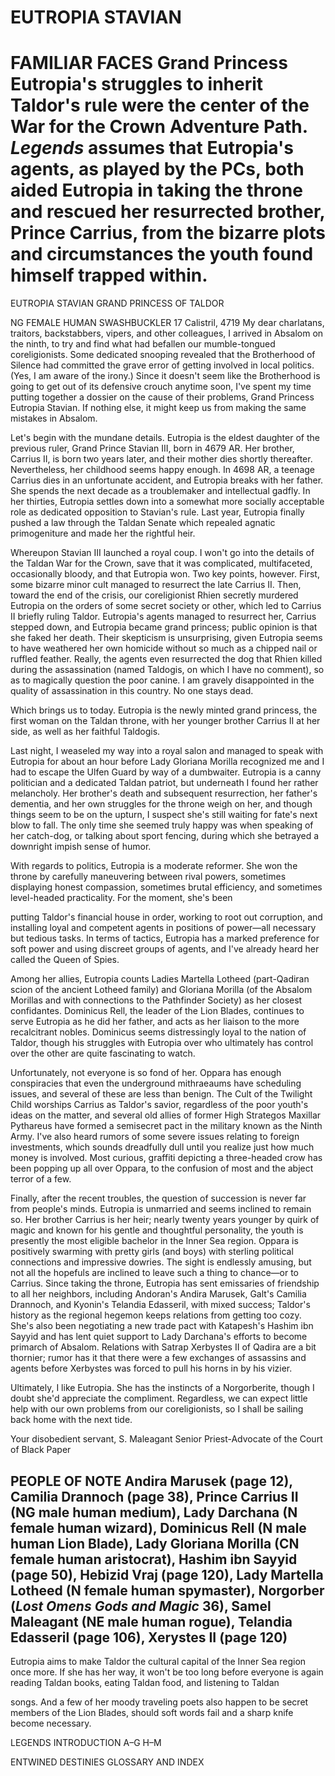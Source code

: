 # EUTROPIA STAVIAN

# FAMILIAR FACES Grand Princess Eutropia's struggles to inherit Taldor's rule were the center of the War for the Crown Adventure Path. _Legends_ assumes that Eutropia's agents, as played by the PCs, both aided Eutropia in taking the throne and rescued her resurrected brother, Prince Carrius, from the bizarre plots and circumstances the youth found himself trapped within.

EUTROPIA STAVIAN GRAND PRINCESS OF TALDOR

NG FEMALE HUMAN SWASHBUCKLER 17 Calistril, 4719 My dear charlatans, traitors, backstabbers, vipers, and other colleagues, I arrived in Absalom on the ninth, to try and find what had befallen our mumble-tongued coreligionists. Some dedicated snooping revealed that the Brotherhood of Silence had committed the grave error of getting involved in local politics. (Yes, I am aware of the irony.) Since it doesn't seem like the Brotherhood is going to get out of its defensive crouch anytime soon, I've spent my time putting together a dossier on the cause of their problems, Grand Princess Eutropia Stavian. If nothing else, it might keep us from making the same mistakes in Absalom.

Let's begin with the mundane details. Eutropia is the eldest daughter of the previous ruler, Grand Prince Stavian III, born in 4679 AR. Her brother, Carrius II, is born two years later, and their mother dies shortly thereafter. Nevertheless, her childhood seems happy enough. In 4698 AR, a teenage Carrius dies in an unfortunate accident, and Eutropia breaks with her father. She spends the next decade as a troublemaker and intellectual gadfly. In her thirties, Eutropia settles down into a somewhat more socially acceptable role as dedicated opposition to Stavian's rule. Last year, Eutropia finally pushed a law through the Taldan Senate which repealed agnatic primogeniture and made her the rightful heir.

Whereupon Stavian III launched a royal coup. I won't go into the details of the Taldan War for the Crown, save that it was complicated, multifaceted, occasionally bloody, and that Eutropia won. Two key points, however. First, some bizarre minor cult managed to resurrect the late Carrius II. Then, toward the end of the crisis, our coreligionist Rhien secretly murdered Eutropia on the orders of some secret society or other, which led to Carrius II briefly ruling Taldor. Eutropia's agents managed to resurrect her, Carrius stepped down, and Eutropia became grand princess; public opinion is that she faked her death. Their skepticism is unsurprising, given Eutropia seems to have weathered her own homicide without so much as a chipped nail or ruffled feather. Really, the agents even resurrected the dog that Rhien killed during the assassination (named Taldogis, on which I have no comment), so as to magically question the poor canine. I am gravely disappointed in the quality of assassination in this country. No one stays dead.

Which brings us to today. Eutropia is the newly minted grand princess, the first woman on the Taldan throne, with her younger brother Carrius II at her side, as well as her faithful Taldogis.

Last night, I weaseled my way into a royal salon and managed to speak with Eutropia for about an hour before Lady Gloriana Morilla recognized me and I had to escape the Ulfen Guard by way of a dumbwaiter. Eutropia is a canny politician and a dedicated Taldan patriot, but underneath I found her rather melancholy. Her brother's death and subsequent resurrection, her father's dementia, and her own struggles for the throne weigh on her, and though things seem to be on the upturn, I suspect she's still waiting for fate's next blow to fall. The only time she seemed truly happy was when speaking of her catch-dog, or talking about sport fencing, during which she betrayed a downright impish sense of humor.

With regards to politics, Eutropia is a moderate reformer. She won the throne by carefully maneuvering between rival powers, sometimes displaying honest compassion, sometimes brutal efficiency, and sometimes level-headed practicality. For the moment, she's been

putting Taldor's financial house in order, working to root out corruption, and installing loyal and competent agents in positions of power—all necessary but tedious tasks. In terms of tactics, Eutropia has a marked preference for soft power and using discreet groups of agents, and I've already heard her called the Queen of Spies.

Among her allies, Eutropia counts Ladies Martella Lotheed (part-Qadiran scion of the ancient Lotheed family) and Gloriana Morilla (of the Absalom Morillas and with connections to the Pathfinder Society) as her closest confidantes. Dominicus Rell, the leader of the Lion Blades, continues to serve Eutropia as he did her father, and acts as her liaison to the more recalcitrant nobles. Dominicus seems distressingly loyal to the nation of Taldor, though his struggles with Eutropia over who ultimately has control over the other are quite fascinating to watch.

Unfortunately, not everyone is so fond of her. Oppara has enough conspiracies that even the underground mithraeaums have scheduling issues, and several of these are less than benign. The Cult of the Twilight Child worships Carrius as Taldor's savior, regardless of the poor youth's ideas on the matter, and several old allies of former High Strategos Maxillar Pythareus have formed a semisecret pact in the military known as the Ninth Army. I've also heard rumors of some severe issues relating to foreign investments, which sounds dreadfully dull until you realize just how much money is involved. Most curious, graffiti depicting a three-headed crow has been popping up all over Oppara, to the confusion of most and the abject terror of a few.

Finally, after the recent troubles, the question of succession is never far from people's minds. Eutropia is unmarried and seems inclined to remain so. Her brother Carrius is her heir; nearly twenty years younger by quirk of magic and known for his gentle and thoughtful personality, the youth is presently the most eligible bachelor in the Inner Sea region. Oppara is positively swarming with pretty girls (and boys) with sterling political connections and impressive dowries. The sight is endlessly amusing, but not all the hopefuls are inclined to leave such a thing to chance—or to Carrius. Since taking the throne, Eutropia has sent emissaries of friendship to all her neighbors, including Andoran's Andira Marusek, Galt's Camilia Drannoch, and Kyonin's Telandia Edasseril, with mixed success; Taldor's history as the regional hegemon keeps relations from getting too cozy. She's also been negotiating a new trade pact with Katapesh's Hashim ibn Sayyid and has lent quiet support to Lady Darchana's efforts to become primarch of Absalom. Relations with Satrap Xerbystes II of Qadira are a bit thornier; rumor has it that there were a few exchanges of assassins and agents before Xerbystes was forced to pull his horns in by his vizier.

Ultimately, I like Eutropia. She has the instincts of a Norgorberite, though I doubt she'd appreciate the compliment. Regardless, we can expect little help with our own problems from our coreligionists, so I shall be sailing back home with the next tide.

Your disobedient servant, S. Maleagant Senior Priest-Advocate of the Court of Black Paper

## PEOPLE OF NOTE Andira Marusek (page 12), Camilia Drannoch (page 38), Prince Carrius II (NG male human medium), Lady Darchana (N female human wizard), Dominicus Rell (N male human Lion Blade), Lady Gloriana Morilla (CN female human aristocrat), Hashim ibn Sayyid (page 50), Hebizid Vraj (page 120), Lady Martella Lotheed (N female human spymaster), Norgorber (*Lost Omens Gods and Magic* 36), Samel Maleagant (NE male human rogue), Telandia Edasseril (page 106), Xerystes II (page 120)

Eutropia aims to make Taldor the cultural capital of the Inner Sea region once more. If she has her way, it won't be too long before everyone is again reading Taldan books, eating Taldan food, and listening to Taldan

songs. And a few of her moody traveling poets also happen to be secret members of the Lion Blades, should soft words fail and a sharp knife become necessary.

LEGENDS INTRODUCTION A–G H–M

ENTWINED DESTINIES GLOSSARY AND INDEX
